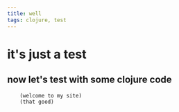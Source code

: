```yaml
---
title: well
tags: clojure, test
---
```



# it's just a test


## now let's test with some clojure code

```clojure
    (welcome to my site)
    (that good)
```
